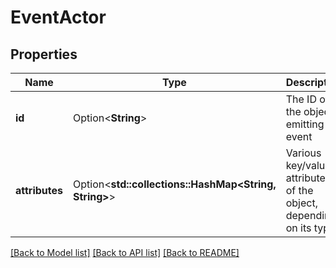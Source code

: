 # EventActor

## Properties

Name | Type | Description | Notes
------------ | ------------- | ------------- | -------------
**id** | Option<**String**> | The ID of the object emitting the event | [optional]
**attributes** | Option<**std::collections::HashMap<String, String>**> | Various key/value attributes of the object, depending on its type.  | [optional]

[[Back to Model list]](../README.md#documentation-for-models) [[Back to API list]](../README.md#documentation-for-api-endpoints) [[Back to README]](../README.md)


